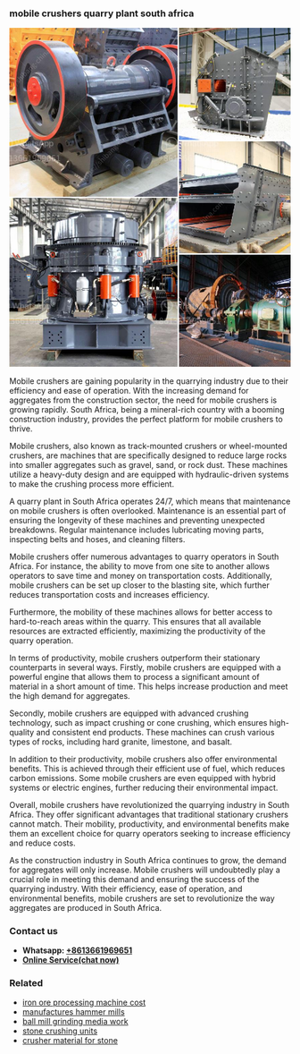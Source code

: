 <h3>mobile crushers quarry plant south africa</h3><img src='1708322744.jpg' alt=''><p>Mobile crushers are gaining popularity in the quarrying industry due to their efficiency and ease of operation. With the increasing demand for aggregates from the construction sector, the need for mobile crushers is growing rapidly. South Africa, being a mineral-rich country with a booming construction industry, provides the perfect platform for mobile crushers to thrive.</p><p>Mobile crushers, also known as track-mounted crushers or wheel-mounted crushers, are machines that are specifically designed to reduce large rocks into smaller aggregates such as gravel, sand, or rock dust. These machines utilize a heavy-duty design and are equipped with hydraulic-driven systems to make the crushing process more efficient.</p><p>A quarry plant in South Africa operates 24/7, which means that maintenance on mobile crushers is often overlooked. Maintenance is an essential part of ensuring the longevity of these machines and preventing unexpected breakdowns. Regular maintenance includes lubricating moving parts, inspecting belts and hoses, and cleaning filters.</p><p>Mobile crushers offer numerous advantages to quarry operators in South Africa. For instance, the ability to move from one site to another allows operators to save time and money on transportation costs. Additionally, mobile crushers can be set up closer to the blasting site, which further reduces transportation costs and increases efficiency.</p><p>Furthermore, the mobility of these machines allows for better access to hard-to-reach areas within the quarry. This ensures that all available resources are extracted efficiently, maximizing the productivity of the quarry operation.</p><p>In terms of productivity, mobile crushers outperform their stationary counterparts in several ways. Firstly, mobile crushers are equipped with a powerful engine that allows them to process a significant amount of material in a short amount of time. This helps increase production and meet the high demand for aggregates.</p><p>Secondly, mobile crushers are equipped with advanced crushing technology, such as impact crushing or cone crushing, which ensures high-quality and consistent end products. These machines can crush various types of rocks, including hard granite, limestone, and basalt.</p><p>In addition to their productivity, mobile crushers also offer environmental benefits. This is achieved through their efficient use of fuel, which reduces carbon emissions. Some mobile crushers are even equipped with hybrid systems or electric engines, further reducing their environmental impact.</p><p>Overall, mobile crushers have revolutionized the quarrying industry in South Africa. They offer significant advantages that traditional stationary crushers cannot match. Their mobility, productivity, and environmental benefits make them an excellent choice for quarry operators seeking to increase efficiency and reduce costs.</p><p>As the construction industry in South Africa continues to grow, the demand for aggregates will only increase. Mobile crushers will undoubtedly play a crucial role in meeting this demand and ensuring the success of the quarrying industry. With their efficiency, ease of operation, and environmental benefits, mobile crushers are set to revolutionize the way aggregates are produced in South Africa.</p><h3>Contact us</h3><ul><li><strong>Whatsapp:&nbsp;<a href="https://wa.me/8613661969651">+8613661969651</a></strong></li><li><a href="https://swt.shibang-china.com/?git&amp;zhl&amp;mobile crushers quarry plant south africa"><strong>Online Service(chat now)</strong></a></li></ul><h3>Related</h3><ul><li><a href='iron ore processing machine cost.md'>iron ore processing machine cost</a></li><li><a href='manufactures hammer mills.md'>manufactures hammer mills</a></li><li><a href='ball mill grinding media work.md'>ball mill grinding media work</a></li><li><a href='stone crushing units.md'>stone crushing units</a></li><li><a href='crusher material for stone.md'>crusher material for stone</a></li></ul>